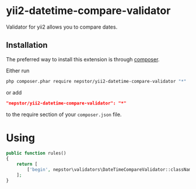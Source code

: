 yii2-datetime-compare-validator
===============================
Validator for yii2 allows you to compare dates.

Installation
------------
The preferred way to install this extension is through [composer](http://getcomposer.org/download/).

Either run
```sh
php composer.phar require nepstor/yii2-datetime-compare-validator "*"
```
or add
```json
"nepstor/yii2-datetime-compare-validator": "*"
```
to the require section of your `composer.json` file.

Using
===============================
```php
public function rules()
{
    return [
        ['begin', nepstor\validators\DateTimeCompareValidator::className(), 'compareAttribute' => 'end', 'format' => 'Y-m-d', 'operator' => '>=']
    ];
}
```
